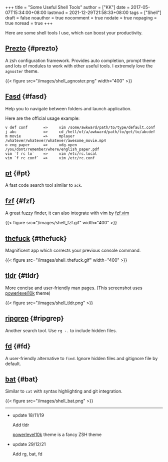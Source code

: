 +++
title = "Some Useful Shell Tools"
author = ["KK"]
date = 2017-05-07T15:34:00+08:00
lastmod = 2021-12-29T21:58:33+08:00
tags = ["Shell"]
draft = false
noauthor = true
nocomment = true
nodate = true
nopaging = true
noread = true
+++

Here are some shell tools I use, which can boost your productivity.


## [Prezto](https://github.com/sorin-ionescu/prezto) {#prezto}

A zsh configuration framework. Provides auto completion, prompt theme and lots of modules to work with other useful tools. I extremely love the `agnoster` theme.

{{< figure src="/images/shell_agnoster.png" width="400" >}}


## [Fasd](https://github.com/clvv/fasd) {#fasd}

Help you to navigate between folders and launch application.

Here are the official usage example:

```nil
v def conf       =>     vim /some/awkward/path/to/type/default.conf
j abc            =>     cd /hell/of/a/awkward/path/to/get/to/abcdef
m movie          =>     mplayer /whatever/whatever/whatever/awesome_movie.mp4
o eng paper      =>     xdg-open /you/dont/remember/where/english_paper.pdf
vim `f rc lo`    =>     vim /etc/rc.local
vim `f rc conf`  =>     vim /etc/rc.conf
```


## [pt](https://github.com/monochromegane/the%5Fplatinum%5Fsearcher) {#pt}

A fast code search tool similar to `ack`.


## [fzf](https://github.com/junegunn/fzf) {#fzf}

A great fuzzy finder, it can also integrate with vim by [fzf.vim](https://github.com/junegunn/fzf.vim)

{{< figure src="/images/shell_fzf.gif" width="400" >}}


## [thefuck](https://github.com/nvbn/thefuck) {#thefuck}

Magnificent app which corrects your previous console command.

{{< figure src="/images/shell_thefuck.gif" width="400" >}}


## [tldr](https://github.com/tldr-pages/tldr) {#tldr}

More concise and user-friendly man pages. (This screenshot uses [powerlevel10k](https://github.com/romkatv/powerlevel10k) theme)

{{< figure src="/images/shell_tldr.png" >}}


## [ripgrep](https://github.com/BurntSushi/ripgrep) {#ripgrep}

Another search tool. Use `rg -.` to include hidden files.


## [fd](https://github.com/sharkdp/fd) {#fd}

A user-friendly alternative to `find`. Ignore hidden files and gitignore file by default.


## [bat](https://github.com/sharkdp/bat) {#bat}

Similar to `cat` with syntax highlighting and git integration.

{{< figure src="/images/shell_bat.png" >}}

---

-   update 18/11/19

    Add tldr

    [powerlevel10k](https://github.com/romkatv/powerlevel10k) theme is a fancy ZSH theme

-   update 29/12/21

    Add rg, bat, fd